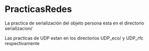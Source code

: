 # PracticasRedes

La practica de serialización del objeto persona esta en el directorio serializacion/

Las practicas de UDP estan en los directorios UDP_eco/ y UDP_rfc respectivamente
